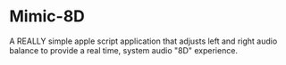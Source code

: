 # Mimic-8D
A REALLY simple apple script application that adjusts left and right audio balance to provide a real time, system audio "8D" experience.
